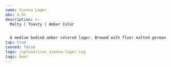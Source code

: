 ```yaml
---
name: Vienna Lager
abv: 4.5%
description: >-
  Malty | Toasty | Amber Color


  A medium bodied amber colored lager. Brewed with floor malted german malts and lager for an extended period of time. 
tap: true
canned: false
logo: /upload/icon_vienna-lager.svg
tags: beer
---
```

